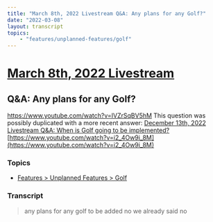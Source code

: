 ```yaml
---
title: "March 8th, 2022 Livestream Q&A: Any plans for any Golf?"
date: "2022-03-08"
layout: transcript
topics:
    - "features/unplanned-features/golf"
---
```

# [March 8th, 2022 Livestream](../2022-03-08.md)
## Q&A: Any plans for any Golf?
https://www.youtube.com/watch?v=IVZrSqBV5hM
This question was possibly duplicated with a more recent answer: [December 13th, 2022 Livestream Q&A: When is Golf going to be implemented?](./yt-i2_4Ow9i_8M.md) [https://www.youtube.com/watch?v=i2_4Ow9i_8M](https://www.youtube.com/watch?v=i2_4Ow9i_8M)


### Topics
* [Features > Unplanned Features > Golf](../topics/features/unplanned-features/golf.md)

### Transcript

> any plans for any golf to be added no we already said no
